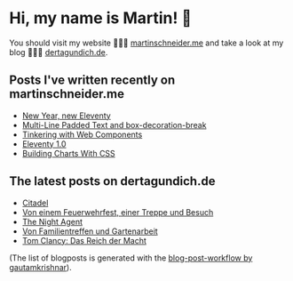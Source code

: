 # Hi, my name is Martin! 👋 
You should visit my website 👨🏼‍💻  [martinschneider.me](https://martinschneider.me) and take a look at my blog 🤷🏼‍♂️ [dertagundich.de](https://www.dertagundich.de).

## Posts I've written recently on martinschneider.me
<!-- MSME-POST-LIST:START -->
- [New Year, new Eleventy](https://martinschneider.me/articles/new-year-new-eleventy/)
- [Multi-Line Padded Text and box-decoration-break](https://martinschneider.me/articles/multi-line-padded-text-and-box-decoration-break/)
- [Tinkering with Web Components](https://martinschneider.me/articles/tinkering-with-web-components/)
- [Eleventy 1.0](https://martinschneider.me/articles/eleventy-1-0/)
- [Building Charts With CSS](https://martinschneider.me/articles/building-charts-with-css/)
<!-- MSME-POST-LIST:END -->

## The latest posts on dertagundich.de
<!-- DTUI-POST-LIST:START -->
- [Citadel](https://www.dertagundich.de/blog/2023/05/citadel)
- [Von einem Feuerwehrfest, einer Treppe und Besuch](https://www.dertagundich.de/blog/2023/05/von-einem-feuerwehrfest-einer-treppe-und-besuch)
- [The Night Agent](https://www.dertagundich.de/blog/2023/05/the-night-agent)
- [Von Familientreffen und Gartenarbeit](https://www.dertagundich.de/blog/2023/05/von-familientreffen-und-gartenarbeit)
- [Tom Clancy: Das Reich der Macht](https://www.dertagundich.de/blog/2023/05/tom-clancy-das-reich-der-macht)
<!-- DTUI-POST-LIST:END -->

(The list of blogposts is generated with the [blog-post-workflow by gautamkrishnar](https://github.com/gautamkrishnar/blog-post-workflow)).
